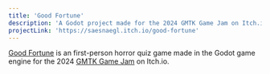 ```yaml
---
title: 'Good Fortune'
description: 'A Godot project made for the 2024 GMTK Game Jam on Itch.io'
projectLink: 'https://saesnaegl.itch.io/good-fortune'
---
```


[Good Fortune](https://saesnaegl.itch.io/good-fortune) is an first-person horror quiz game made in the Godot game engine for the 2024 [GMTK Game Jam](https://itch.io/jam/gmtk-2024) on Itch.io.

